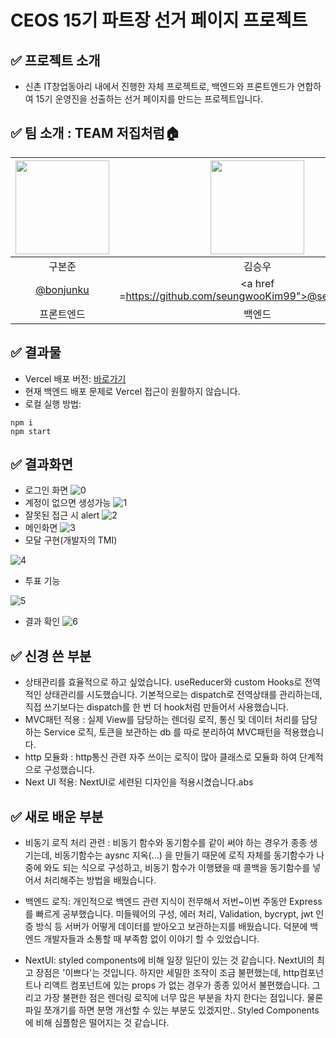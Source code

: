 # CEOS 15기 파트장 선거 페이지 프로젝트

## ✅ 프로젝트 소개

- 신촌 IT창업동아리 내에서 진행한 자체 프로젝트로, 백엔드와 프론트엔드가 연합하여 15기 운영진을 선출하는 선거 페이지를 만드는 프로젝트입니다.

## ✅ 팀 소개 : TEAM 저집처럼🏠

| <img src ="https://avatars.githubusercontent.com/u/62752488?v=4" width = 150/> | <img src ="https://avatars.githubusercontent.com/u/48646015?v=4" width = 150/> | <img src ="https://avatars.githubusercontent.com/u/90975718?v=4" width = 150/> |
| :----------------------------------------------------------------------------: | :----------------------------------------------------------------------------: | :----------------------------------------------------------------------------: |
|                                     구본준                                     |                                     김승우                                     |                                     김윤지                                     |
|              <a href ="https://github.com/bonjunku">@bonjunku</a>              |         <a href =https://github.com/seungwooKim99">@seungwookim99</a>          |               <a href ="https://github.com/yoonjiy">@yoonjiy</a>               |
|                                   프론트엔드                                   |                                     백엔드                                     |                                     백엔드                                     |

## ✅ 결과물

- Vercel 배포 버전: <a href = "https://react-vote-ruby.vercel.app/">바로가기</a>
- 현재 백엔드 배포 문제로 Vercel 접근이 원활하지 않습니다.
- 로컬 실행 방법:

```
npm i
npm start
```

## ✅ 결과화면

- 로그인 화면
  ![0](./public/readme/0.png)
- 계정이 없으면 생성가능
  ![1](./public/readme/1.png)
- 잘못된 접근 시 alert
  ![2](./public/readme/2.png)
- 메인화면
  ![3](./public/readme/3.png)
- 모달 구현(개발자의 TMI)

![4](./public/readme/4.png)

- 투표 기능

![5](./public/readme/5.png)

- 결과 확인
  ![6](./public/readme/6.png)

## ✅ 신경 쓴 부분

- 상태관리를 효율적으로 하고 싶었습니다. useReducer와 custom Hooks로 전역적인 상태관리를 시도했습니다. 기본적으로는 dispatch로 전역상태를 관리하는데, 직접 쓰기보다는 dispatch를 한 번 더 hook처럼 만들어서 사용했습니다.
- MVC패턴 적용 : 실제 View를 담당하는 렌더링 로직, 통신 및 데이터 처리를 담당하는 Service 로직, 토큰을 보관하는 db 를 따로 분리하여 MVC패턴을 적용했습니다.
- http 모듈화 : http통신 관련 자주 쓰이는 로직이 많아 클래스로 모듈화 하여 단계적으로 구성했습니다.
- Next UI 적용: NextUI로 세련된 디자인을 적용시켰습니다.abs

## ✅ 새로 배운 부분

- 비동기 로직 처리 관련 : 비동기 함수와 동기함수를 같이 써야 하는 경우가 종종 생기는데, 비동기함수는 aysnc 지옥(...) 을 만들기 때문에 로직 자체를 동기함수가 나중에 와도 되는 식으로 구성하고, 비동기 함수가 이행됐을 때 콜백을 동기함수를 넣어서 처리해주는 방법을 배웠습니다.

- 백엔드 로직: 개인적으로 백엔드 관련 지식이 전무해서 저번~이번 주동안 Express를 빠르게 공부했습니다. 미들웨어의 구성, 에러 처리, Validation, bycrypt, jwt 인증 방식 등 서버가 어떻게 데이터를 받아오고 보관하는지를 배웠습니다. 덕분에 백엔드 개발자들과 소통할 때 부족함 없이 이야기 할 수 있었습니다.

- NextUI: styled components에 비해 일장 일단이 있는 것 같습니다. NextUI의 최고 장점은 '이쁘다'는 것입니다. 하지만 세밀한 조작이 조금 불편했는데, http컴포넌트나 리액트 컴포넌트에 있는 props 가 없는 경우가 종종 있어서 불편했습니다. 그리고 가장 불편한 점은 렌더링 로직에 너무 많은 부분을 차지 한다는 점입니다. 물론 파일 쪼개기를 하면 분명 개선할 수 있는 부분도 있겠지만.. Styled Components에 비해 심플함은 떨어지는 것 같습니다.
